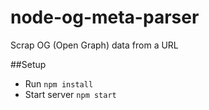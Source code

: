 # node-og-meta-parser
Scrap OG (Open Graph) data from a URL

##Setup
- Run `npm install`
- Start server `npm start`

